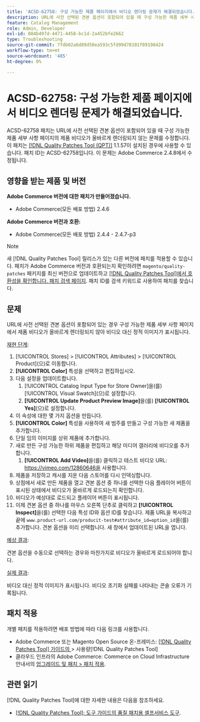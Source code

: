 ```yaml
---
title: 'ACSD-62758: 구성 가능한 제품 페이지에서 비디오 렌더링 문제가 해결되었습니다.'
description: URL에 사전 선택된 견본 옵션이 포함되어 있을 때 구성 가능한 제품 세부 사항 페이지의 제품 비디오가 올바르게 렌더링되지 않는 Adobe Commerce 문제를 해결하려면 ACSD-62758 패치를 적용합니다.
feature: Catalog Management
role: Admin, Developer
exl-id: 084b497d-4471-4458-bc1d-2a452bfe2662
type: Troubleshooting
source-git-commit: 7fdb02a6d89d50ea593c5fd99d78101f89198424
workflow-type: tm+mt
source-wordcount: '485'
ht-degree: 0%

---
```


# ACSD-62758: 구성 가능한 제품 페이지에서 비디오 렌더링 문제가 해결되었습니다.

ACSD-62758 패치는 URL에 사전 선택된 견본 옵션이 포함되어 있을 때 구성 가능한 제품 세부 사항 페이지의 제품 비디오가 올바르게 렌더링되지 않는 문제를 수정합니다. 이 패치는 [[!DNL Quality Patches Tool (QPT)]](/help/tools/quality-patches-tool/quality-patches-tool-to-self-serve-quality-patches.md) 1.1.57이 설치된 경우에 사용할 수 있습니다. 패치 ID는 ACSD-62758입니다. 이 문제는 Adobe Commerce 2.4.8에서 수정됩니다.

## 영향을 받는 제품 및 버전

**Adobe Commerce 버전에 대한 패치가 만들어졌습니다.**

* Adobe Commerce(모든 배포 방법) 2.4.6

**Adobe Commerce 버전과 호환:**

* Adobe Commerce(모든 배포 방법) 2.4.4 - 2.4.7-p3

>[!NOTE]
>
>새 [!DNL Quality Patches Tool] 릴리스가 있는 다른 버전에 패치를 적용할 수 있습니다. 패치가 Adobe Commerce 버전과 호환되는지 확인하려면 `magento/quality-patches` 패키지를 최신 버전으로 업데이트하고 [[!DNL Quality Patches Tool]에서 호환성을 확인합니다. 패치 검색 페이지](https://experienceleague.adobe.com/tools/commerce-quality-patches/index.html?lang=ko). 패치 ID를 검색 키워드로 사용하여 패치를 찾습니다.

## 문제

URL에 사전 선택된 견본 옵션이 포함되어 있는 경우 구성 가능한 제품 세부 사항 페이지에서 제품 비디오가 올바르게 렌더링되지 않아 비디오 대신 정적 이미지가 표시됩니다.

<u>재현 단계</u>:

1. [!UICONTROL Stores] > [!UICONTROL Attributes] > [!UICONTROL Product]&#x200B;(으)로 이동합니다.
1. **[!UICONTROL Color]** 특성을 선택하고 편집하십시오.
1. 다음 설정을 업데이트합니다.
   1. [!UICONTROL Catalog Input Type for Store Owner]을(를) [!UICONTROL Visual Swatch]&#x200B;(으)로 설정합니다.
   1. **[!UICONTROL Update Product Preview Image]**&#x200B;을(를) **[!UICONTROL Yes]**(으)로 설정합니다.
1. 이 속성에 대한 몇 가지 옵션을 만듭니다.
1. **[!UICONTROL Color]** 특성을 사용하여 새 범주를 만들고 구성 가능한 새 제품을 추가합니다.
1. 단일 임의 이미지를 상위 제품에 추가합니다.
1. 새로 만든 구성 가능한 하위 제품을 편집하고 해당 미디어 갤러리에 비디오를 추가합니다.
   1. **[!UICONTROL Add Video]**&#x200B;을(를) 클릭하고 테스트 비디오 URL: https://vimeo.com/12860646을 사용합니다.
1. 제품을 저장하고 캐시를 지운 다음 스토어를 다시 인덱싱합니다.
1. 상점에서 새로 만든 제품을 열고 견본 옵션 중 하나를 선택한 다음 플레이어 버튼이 표시된 상태에서 비디오가 올바르게 로드되는지 확인합니다.
1. 비디오가 예상대로 로드되고 플레이어 버튼이 표시됩니다.
1. 이제 견본 옵션 중 하나를 마우스 오른쪽 단추로 클릭하고 **[!UICONTROL Inspect]**&#x200B;을(를) 선택한 다음 특성 ID와 옵션 ID를 찾습니다. 제품 URL을 복사하고 끝에 `www.product-url.com/producit-test#attribute_id=option_id`을(를) 추가합니다. 견본 옵션을 미리 선택합니다. 새 창에서 업데이트된 URL을 엽니다.

<u>예상 결과</u>:

견본 옵션을 수동으로 선택하는 경우와 마찬가지로 비디오가 올바르게 로드되어야 합니다.

<u>실제 결과</u>:

비디오 대신 정적 이미지가 표시됩니다. 비디오 초기화 실패를 나타내는 콘솔 오류가 기록됩니다.

## 패치 적용

개별 패치를 적용하려면 배포 방법에 따라 다음 링크를 사용합니다.

* Adobe Commerce 또는 Magento Open Source 온-프레미스: [[!DNL Quality Patches Tool]  가이드의 &#x200B;](/help/tools/quality-patches-tool/usage.md)> 사용량[!DNL Quality Patches Tool]
* 클라우드 인프라의 Adobe Commerce: Commerce on Cloud Infrastructure 안내서의 [업그레이드 및 패치 > 패치 적용](https://experienceleague.adobe.com/docs/commerce-cloud-service/user-guide/develop/upgrade/apply-patches.html?lang=ko).


## 관련 읽기

[!DNL Quality Patches Tool]에 대한 자세한 내용은 다음을 참조하세요.

* [[!DNL Quality Patches Tool]: 도구 가이드의 품질 패치용 셀프서비스 도구](/help/tools/quality-patches-tool/quality-patches-tool-to-self-serve-quality-patches.md).

